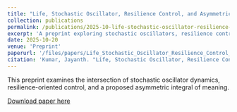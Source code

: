 ```yaml
---
title: "Life, Stochastic Oscillator, Resilience Control, and Asymmetric Integral of Meaning"
collection: publications
permalink: /publications/2025-10-life-stochastic-oscillator-resilience-control-asymmetric-integral-of-meaning
excerpt: 'A preprint exploring stochastic oscillators, resilience control, and the asymmetric integral of meaning.'
date: 2025-10-20
venue: 'Preprint'
paperurl: '/files/papers/Life_Stochastic_Oscillator_Resilience_Control_and_Asymmetric_Integral_of_Meaning.pdf'
citation: 'Kumar, Jayanth. "Life, Stochastic Oscillator, Resilience Control, and Asymmetric Integral of Meaning." Preprint (2025).'
---
```


This preprint examines the intersection of stochastic oscillator dynamics, resilience-oriented control, and a proposed asymmetric integral of meaning.

[Download paper here](/files/papers/Life_Stochastic_Oscillator_Resilience_Control_and_Asymmetric_Integral_of_Meaning.pdf)


